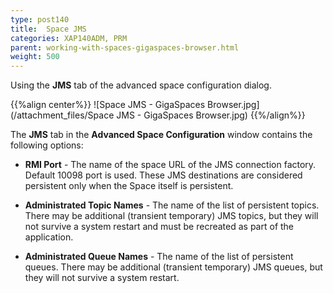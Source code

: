 ```yaml
---
type: post140
title:  Space JMS
categories: XAP140ADM, PRM
parent: working-with-spaces-gigaspaces-browser.html
weight: 500
---
```



Using the **JMS** tab of the advanced space configuration dialog.


{{%align center%}}
![Space JMS - GigaSpaces Browser.jpg](/attachment_files/Space JMS - GigaSpaces Browser.jpg)
{{%/align%}}

The **JMS** tab in the **Advanced Space Configuration** window contains the following options:

- **RMI Port** - The name of the space URL of the JMS connection factory. Default 10098 port is used.
These JMS destinations are considered persistent only when the Space itself is persistent.

- **Administrated Topic Names** - The name of the list of persistent topics. There may be additional (transient temporary) JMS topics, but they will not survive a system restart and must be recreated as part of the application.
- **Administrated Queue Names** - The name of the list of persistent queues. There may be additional (transient temporary) JMS queues, but they will not survive a system restart.

